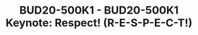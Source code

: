 ---
categories:
- bud20
image:
  featured: 'true'
  path: https://static.linaro.org/connect/bud20/images/BUD20-500K1.png
session_id: BUD20-500K1
session_speakers:
- speaker_bio: Lawyer, with 25 years' experience in IT, Carlo has been involved in
    top class actions and litigation revolving around free and open source. Has been
    for more than 10 years General Counsel (external) to the Free Software Foundation
    Europe. Now he's serving in the IP&Open Source Advisory team at UNTIL (UN Initiative),
    is a partner of Open Chain, and a member of the legal team of the FSFE, as well
    as of the Legal Network (world largest, non partizan forum discussing Free and
    open source software).
  speaker_company: Array
  speaker_image: http://avatars.sched.co/f/18/10468627/avatar.jpg.320x320px.jpg?6af
  speaker_name: Carlo Piana
  speaker_position: Partner
  speaker_role: attendee, speaker
session_track: Open Source Development
tag: session
tags: Open Source Development
title: 'BUD20-500K1 - BUD20-500K1 Keynote: Respect! (R-E-S-P-E-C-T!)'
---